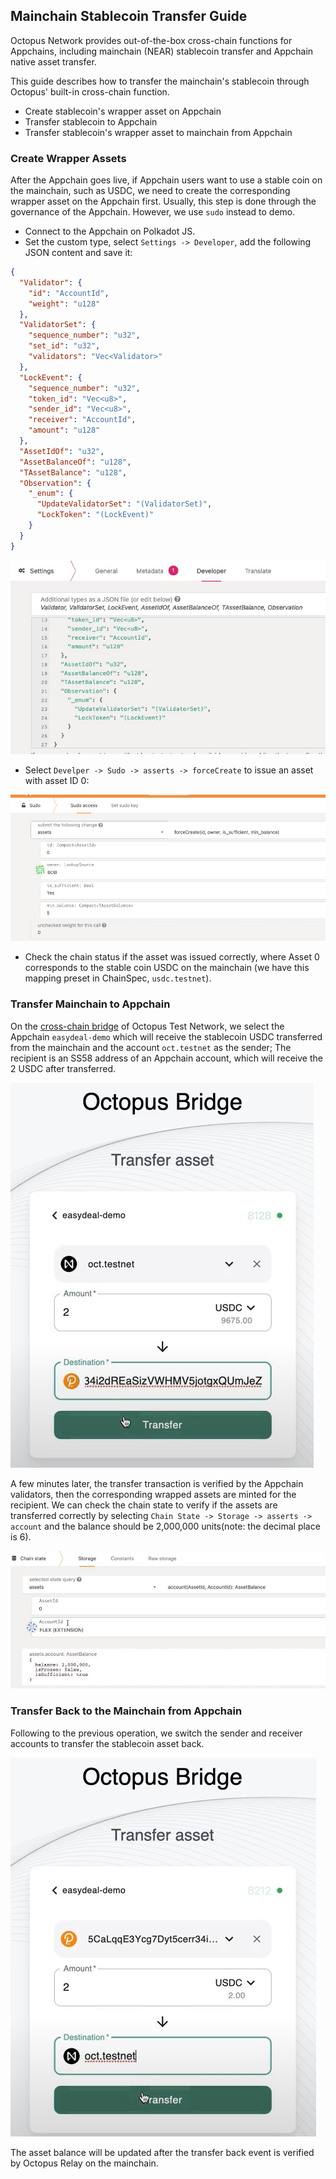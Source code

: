 ## Mainchain Stablecoin Transfer Guide

Octopus Network provides out-of-the-box cross-chain functions for Appchains, including mainchain (NEAR) stablecoin transfer and Appchain native asset transfer.

This guide describes how to transfer the mainchain's stablecoin through Octopus' built-in cross-chain function. 

* Create stablecoin's wrapper asset on Appchain
* Transfer stablecoin to Appchain
* Transfer stablecoin's wrapper asset to mainchain from Appchain


### Create Wrapper Assets

After the Appchain goes live, if Appchain users want to use a stable coin on the mainchain, such as USDC, we need to create the corresponding wrapper asset on the Appchain first. Usually, this step is done through the governance of the Appchain. However, we use `sudo` instead to demo.

* Connect to the Appchain on Polkadot JS. 
* Set the custom type, select `Settings -> Developer`, add the following JSON content and save it:

```json
{
  "Validator": {
    "id": "AccountId",
    "weight": "u128"
  },
  "ValidatorSet": {
    "sequence_number": "u32",
    "set_id": "u32",
    "validators": "Vec<Validator>"
  },
  "LockEvent": {
    "sequence_number": "u32",
    "token_id": "Vec<u8>",
    "sender_id": "Vec<u8>",
    "receiver": "AccountId",
    "amount": "u128"
  },
  "AssetIdOf": "u32",
  "AssetBalanceOf": "u128",
  "TAssetBalance": "u128",
  "Observation": {
    "_enum": {
      "UpdateValidatorSet": "(ValidatorSet)",
      "LockToken": "(LockEvent)"
    }
  }
}
```

![custom_type](./custom_type.jpg)

* Select `Develper -> Sudo -> asserts -> forceCreate` to issue an asset with asset ID 0:

![Create Asset](./create_assert.png)

* Check the chain status if the asset was issued correctly, where Asset 0 corresponds to the stable coin USDC on the mainchain (we have this mapping preset in ChainSpec, `usdc.testnet`).


### Transfer Mainchain to Appchain

On the [cross-chain bridge](https://bridge.testnet.oct.network/) of Octopus Test Network, we select the Appchain `easydeal-demo` which will receive the stablecoin USDC  transferred from the mainchain and the account `oct.testnet` as the sender; The recipient is an SS58 address of an Appchain account, which will receive the 2 USDC after transferred.

![Transfer USDC assets](./transfer_usdc.jpg)

A few minutes later, the transfer transaction is verified by the Appchain validators, then the corresponding wrapped assets are minted for the recipient. We can check the chain state to verify if the assets are transferred correctly by selecting `Chain State -> Storage -> asserts -> account` and the balance should be 2,000,000 units(note: the decimal place is 6).

![Map Asset Balance](./appchain_balance.jpg)

### Transfer Back to the Mainchain from Appchain

Following to the previous operation, we switch the sender and receiver accounts to transfer the stablecoin asset back.

![Redeem USDC assets](./redeem_usdc.jpg)

The asset balance will be updated after the transfer back event is verified by Octopus Relay on the mainchain.
